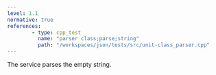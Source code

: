 ```yaml
---
level: 1.1
normative: true
references:
        - type: cpp_test
          name: "parser class;parse;string"
          path: "/workspaces/json/tests/src/unit-class_parser.cpp"
---
```


The service parses the empty string.
